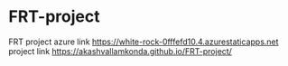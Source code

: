 # FRT-project 
FRT project  azure link https://white-rock-0fffefd10.4.azurestaticapps.net
 project link https://akashvallamkonda.github.io/FRT-project/
